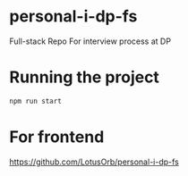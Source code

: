 # personal-i-dp-fs
Full-stack Repo For interview process at DP


# Running the project

```bash
npm run start
```

# For frontend

https://github.com/LotusOrb/personal-i-dp-fs